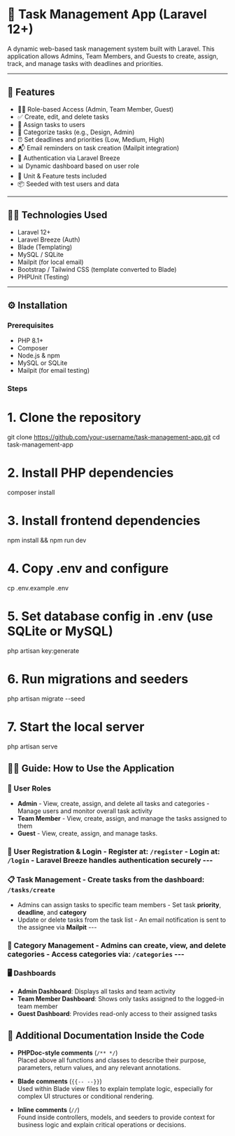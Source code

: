 # 📝 Task Management App (Laravel 12+)

A dynamic web-based task management system built with Laravel. This application allows Admins, Team Members, and Guests to create, assign, track, and manage tasks with deadlines and priorities.

---

## 🚀 Features

- 🧑‍💼 Role-based Access (Admin, Team Member, Guest)
- ✅ Create, edit, and delete tasks
- 📌 Assign tasks to users
- 📂 Categorize tasks (e.g., Design, Admin)
- ⏰ Set deadlines and priorities (Low, Medium, High)
- 📬 Email reminders on task creation (Mailpit integration)
- 🔐 Authentication via Laravel Breeze
- 📊 Dynamic dashboard based on user role
- 🧪 Unit & Feature tests included
- 📦 Seeded with test users and data

---

## 🧑‍💻 Technologies Used

- Laravel 12+
- Laravel Breeze (Auth)
- Blade (Templating)
- MySQL / SQLite
- Mailpit (for local email)
- Bootstrap / Tailwind CSS (template converted to Blade)
- PHPUnit (Testing)
---

## ⚙️ Installation

### Prerequisites
- PHP 8.1+
- Composer
- Node.js & npm
- MySQL or SQLite
- Mailpit (for email testing)

### Steps
# 1. Clone the repository
git clone https://github.com/your-username/task-management-app.git
cd task-management-app

# 2. Install PHP dependencies
composer install

# 3. Install frontend dependencies
npm install && npm run dev

# 4. Copy .env and configure
cp .env.example .env

# 5. Set database config in .env (use SQLite or MySQL)
php artisan key:generate

# 6. Run migrations and seeders
php artisan migrate --seed

# 7. Start the local server
php artisan serve


 ## 🧑‍💼 Guide: How to Use the Application
 ### 👥 User Roles
 - **Admin** - View, create, assign, and delete all tasks and categories - Manage users and monitor overall task activity
 - **Team Member** - View, create, assign, and manage the tasks assigned to them
- **Guest** - View, create, assign, and manage tasks. 
 ### 🔐 User Registration & Login - Register at: `/register` - Login at: `/login` - Laravel Breeze handles authentication securely ---
 ### 📋 Task Management - Create tasks from the dashboard: `/tasks/create`
- Admins can assign tasks to specific team members - Set task **priority**, **deadline**, and **category**
 - Update or delete tasks from the task list - An email notification is sent to the assignee via **Mailpit** ---
 ### 📁 Category Management - Admins can create, view, and delete categories - Access categories via: `/categories` ---
 ### 🖥 Dashboards
 - **Admin Dashboard**: Displays all tasks and team activity
- **Team Member Dashboard**: Shows only tasks assigned to the logged-in team member
 - **Guest Dashboard**: Provides read-only access to their assigned tasks

## 🧾 Additional Documentation Inside the Code

- **PHPDoc-style comments** (`/** */`)  
  Placed above all functions and classes to describe their purpose, parameters, return values, and any relevant annotations.

- **Blade comments** (`{{-- --}}`)  
  Used within Blade view files to explain template logic, especially for complex UI structures or conditional rendering.

- **Inline comments** (`//`)  
  Found inside controllers, models, and seeders to provide context for business logic and explain critical operations or decisions.

